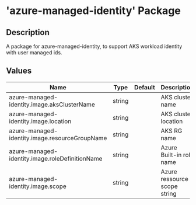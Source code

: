 # 'azure-managed-identity' Package

## Description

A package for azure-managed-identity, to support AKS workload identity with user managed ids.

## Values

| Name                                            | Type   | Default | Description                  |
| ----------------------------------------------- | ------ | ------- | ---------------------------- |
| azure-managed-identity.image.aksClusterName     | string |         | AKS cluster name             |
| azure-managed-identity.image.location           | string |         | AKS cluster location         |
| azure-managed-identity.image.resourceGroupName  | string |         | AKS RG name                  |
| azure-managed-identity.image.roleDefinitionName | string |         | Azure Built-in role name     |
| azure-managed-identity.image.scope              | string |         | Azure ressource scope string |
